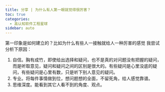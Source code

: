```yaml
---
title: 分享 | 为什么有人第一眼就觉得很厉害？
toc: true
categories: 
  - 高认知软件工程星球
sidebar: auto
---
```


第一印象是如何建立的？比如为什么有些人一接触就给人一种厉害的感觉
我尝试分析下原因：

1. 自信。胸有成竹，即使给出选择和疑问，也不是真的对问题没有把握的疑问，而是听取意见，疑问和疑问之间的区别是很大的。有些疑问是心里没底的疑问，有些疑问是心里有数，只是听下别人意见的疑问。
2. 专业。将每件事情做到位，想问题想的全面，不留死角，给人感觉靠谱。
3. 思维深度。能看到其它人看不到的角度、观点。


